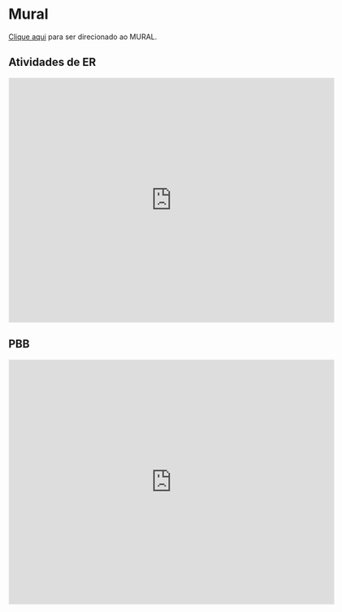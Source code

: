 # Mural

[Clique aqui](https://app.mural.co/invitation/mural/reqbacklog0444/1683932566864?sender=uf7e1660760d0a1d8cb2e3880&key=0b05e724-71e6-467f-bd58-573228f58888) para ser direcionado ao MURAL.

## Atividades de ER

<iframe src='https://app.mural.co/embed/5983561e-3137-4186-b197-7251b9b4ba12'
        width='100%'
        height='480px'
        style='min-width: 640px; min-height: 480px; background-color: #f4f4f4; border: 1px solid #efefef'
        sandbox='allow-same-origin allow-scripts allow-modals allow-popups allow-popups-to-escape-sandbox'>
</iframe>

## PBB

<iframe src='https://app.mural.co/embed/563aaf48-03ef-4336-9f9c-d1fa79263815'
        width='100%'
        height='480px'
        style='min-width: 640px; min-height: 480px; background-color: #f4f4f4; border: 1px solid #efefef'
        sandbox='allow-same-origin allow-scripts allow-modals allow-popups allow-popups-to-escape-sandbox'>
</iframe>
